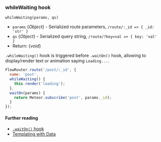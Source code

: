 ### whileWaiting hook

`whileWaiting(params, qs)`

- `params` {*Object*} - Serialized route parameters, `/route/:_id => { _id: 'str' }`
- `qs` {*Object*} - Serialized query string, `/route/?key=val => { key: 'val' }`
- Return: {*void*}

`.whileWaiting()` hook is triggered before `.waitOn()` hook, allowing to display/render text or animation saying `Loading...`.

```js
FlowRouter.route('/post/:_id', {
  name: 'post',
  whileWaiting() {
    this.render('loading');
  },
  waitOn(params) {
    return Meteor.subscribe('post', params._id);
  }
});
```

#### Further reading

- [`.waitOn()` hook](https://github.com/veliovgroup/flow-router/blob/master/docs/hooks/waitOn.md)
- [Templating with Data](https://github.com/veliovgroup/flow-router/blob/master/docs/templating-with-data.md)
